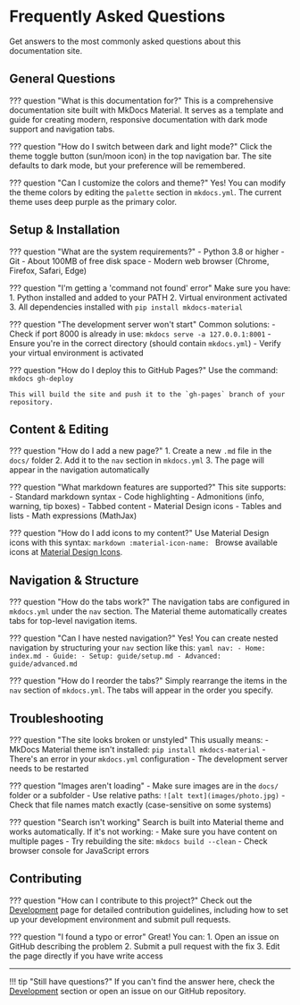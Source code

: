 # Frequently Asked Questions

Get answers to the most commonly asked questions about this documentation site.

## General Questions

??? question "What is this documentation for?"
    This is a comprehensive documentation site built with MkDocs Material. It serves as a template and guide for creating modern, responsive documentation with dark mode support and navigation tabs.

??? question "How do I switch between dark and light mode?"
    Click the theme toggle button (sun/moon icon) in the top navigation bar. The site defaults to dark mode, but your preference will be remembered.

??? question "Can I customize the colors and theme?"
    Yes! You can modify the theme colors by editing the `palette` section in `mkdocs.yml`. The current theme uses deep purple as the primary color.

## Setup & Installation

??? question "What are the system requirements?"
    - Python 3.8 or higher
    - Git
    - About 100MB of free disk space
    - Modern web browser (Chrome, Firefox, Safari, Edge)

??? question "I'm getting a 'command not found' error"
    Make sure you have:
    1. Python installed and added to your PATH
    2. Virtual environment activated
    3. All dependencies installed with `pip install mkdocs-material`

??? question "The development server won't start"
    Common solutions:
    - Check if port 8000 is already in use: `mkdocs serve -a 127.0.0.1:8001`
    - Ensure you're in the correct directory (should contain `mkdocs.yml`)
    - Verify your virtual environment is activated

??? question "How do I deploy this to GitHub Pages?"
    Use the command: `mkdocs gh-deploy`
    
    This will build the site and push it to the `gh-pages` branch of your repository.

## Content & Editing

??? question "How do I add a new page?"
    1. Create a new `.md` file in the `docs/` folder
    2. Add it to the `nav` section in `mkdocs.yml`
    3. The page will appear in the navigation automatically

??? question "What markdown features are supported?"
    This site supports:
    - Standard markdown syntax
    - Code highlighting
    - Admonitions (info, warning, tip boxes)
    - Tabbed content
    - Material Design icons
    - Tables and lists
    - Math expressions (MathJax)

??? question "How do I add icons to my content?"
    Use Material Design icons with this syntax:
    ```markdown
    :material-icon-name:
    ```
    Browse available icons at [Material Design Icons](https://pictogrammers.com/library/mdi/).

## Navigation & Structure

??? question "How do the tabs work?"
    The navigation tabs are configured in `mkdocs.yml` under the `nav` section. The Material theme automatically creates tabs for top-level navigation items.

??? question "Can I have nested navigation?"
    Yes! You can create nested navigation by structuring your `nav` section like this:
    ```yaml
    nav:
      - Home: index.md
      - Guide:
        - Setup: guide/setup.md
        - Advanced: guide/advanced.md
    ```

??? question "How do I reorder the tabs?"
    Simply rearrange the items in the `nav` section of `mkdocs.yml`. The tabs will appear in the order you specify.

## Troubleshooting

??? question "The site looks broken or unstyled"
    This usually means:
    - MkDocs Material theme isn't installed: `pip install mkdocs-material`
    - There's an error in your `mkdocs.yml` configuration
    - The development server needs to be restarted

??? question "Images aren't loading"
    - Make sure images are in the `docs/` folder or a subfolder
    - Use relative paths: `![alt text](images/photo.jpg)`
    - Check that file names match exactly (case-sensitive on some systems)

??? question "Search isn't working"
    Search is built into Material theme and works automatically. If it's not working:
    - Make sure you have content on multiple pages
    - Try rebuilding the site: `mkdocs build --clean`
    - Check browser console for JavaScript errors

## Contributing

??? question "How can I contribute to this project?"
    Check out the [Development](development.md) page for detailed contribution guidelines, including how to set up your development environment and submit pull requests.

??? question "I found a typo or error"
    Great! You can:
    1. Open an issue on GitHub describing the problem
    2. Submit a pull request with the fix
    3. Edit the page directly if you have write access

---

!!! tip "Still have questions?"
    If you can't find the answer here, check the [Development](development.md) section or open an issue on our GitHub repository.
